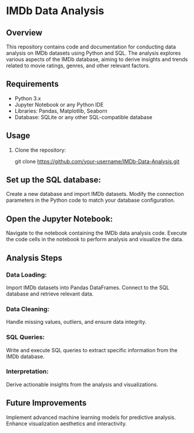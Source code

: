 # IMDb Data Analysis

## Overview
This repository contains code and documentation for conducting data analysis on IMDb datasets using Python and SQL. The analysis explores various aspects of the IMDb database, aiming to derive insights and trends related to movie ratings, genres, and other relevant factors.

## Requirements
- Python 3.x
- Jupyter Notebook or any Python IDE
- Libraries: Pandas, Matplotlib, Seaborn
- Database: SQLite or any other SQL-compatible database

## Usage
1. Clone the repository:
  
   git clone https://github.com/your-username/IMDb-Data-Analysis.git
   
## Set up the SQL database:
Create a new database and import IMDb datasets.
Modify the connection parameters in the Python code to match your database configuration.

## Open the Jupyter Notebook:
Navigate to the notebook containing the IMDb data analysis code.
Execute the code cells in the notebook to perform analysis and visualize the data.

## Analysis Steps
### Data Loading:
Import IMDb datasets into Pandas DataFrames.
Connect to the SQL database and retrieve relevant data.
### Data Cleaning:
Handle missing values, outliers, and ensure data integrity.
### SQL Queries:
Write and execute SQL queries to extract specific information from the IMDb database.
### Interpretation:
Derive actionable insights from the analysis and visualizations.

## Future Improvements
Implement advanced machine learning models for predictive analysis.
Enhance visualization aesthetics and interactivity.
